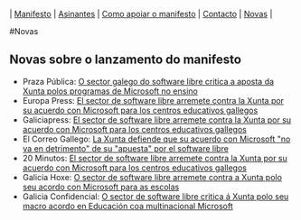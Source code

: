 |   [Manifesto](https://polo-software-libre-na-educacion-galega.github.io/Manifesto/)	|   [Asinantes](https://polo-software-libre-na-educacion-galega.github.io/Manifesto/Asinantes)	|    [Como apoiar o manifesto](https://polo-software-libre-na-educacion-galega.github.io/Manifesto/Apoiar)	|   [Contacto](https://polo-software-libre-na-educacion-galega.github.io/Manifesto/Conctacto)	| [Novas](https://polo-software-libre-na-educacion-galega.github.io/Manifesto/Novas)	|    

#Novas 

## Novas sobre o lanzamento do manifesto
* Praza Pública: [O sector galego do software libre critica a aposta da Xunta polos programas de Microsoft no ensino](https://praza.gal/ciencia-e-tecnoloxia/o-sector-galego-do-software-libre-critica-a-aposta-da-xunta-polos-programas-de-microsoft-no-ensino)
* Europa Press: [El sector de software libre arremete contra la Xunta por su acuerdo con Microsoft para los centros educativos gallegos](https://www.europapress.es/galicia/noticia-sector-software-libre-arremete-contra-xunta-acuerdo-microsoft-centros-educativos-gallegos-20190626141012.html)
* Galiciapress: [El sector de software libre arremete contra la Xunta por su acuerdo con Microsoft para los centros educativos gallegos](https://www.galiciapress.es/texto-diario/mostrar/1465817/sector-software-libre-arremete-contra-xunta-acuerdo-microsoft-centros-educativos-gallegos)
* El Correo Gallego: [La Xunta defiende que su acuerdo con Microsoft "no va en detrimento" de su "apuesta" por el software libre](https://www.elcorreogallego.es/galicia/ecg/xunta-defiende-acuerdo-microsoft-no-va-detrimento-apuesta-software-libre/idEdicion-2019-06-26/idNoticia-1190813/)
* 20 Minutos: [El sector de software libre arremete contra la Xunta por su acuerdo con Microsoft para los centros educativos gallegos ](https://www.20minutos.es/noticia/3683938/0/sector-software-libre-arremete-contra-xunta-por-su-acuerdo-con-microsoft-para-centros-educativos-gallegos/) 
* Galicia Hoxe: [O sector de software libre arremete contra a Xunta polo seu acordo con Microsoft para as escolas ](http://www.galiciahoxe.com/vivir-hoxe-galicia/gh/sector-software-libre-arremete-xunta-polo-seu-acordo-microsoft-as-escolas/idEdicion-2019-06-26/idNoticia-1190848/)
* Galicia Confidencial: [O sector de software libre critica á Xunta polo seu macro acordo en Educación coa multinacional Microsoft ](http://www.galiciaconfidencial.com/noticia/97978-sector-software-libre-critica-xunta-polo-macro-acordo-educacion-coa-multinacional-microsoft)

